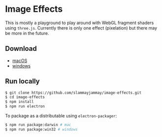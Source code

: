 # Image Effects
This is mostly a playground to play around with WebGL fragment shaders using `three.js`. Currently there is only one effect (pixelation) but there may be more in the future.

## Download
- [macOS](https://github.com/slammayjammay/image-effects/releases/download/v1.1.0/image-effects-darwin-x64.zip)
- [windows](https://github.com/slammayjammay/image-effects/releases/download/v1.1.0/image-effects-win32-x64.zip)

## Run locally

```sh
$ git clone https://github.com/slammayjammay/image-effects.git
$ cd image-effects
$ npm install
$ npm run electron
```

To package as a distributable using `electron-packager`:
```sh
$ npm run package:darwin # mac
$ npm run package:win32 # windows
```
